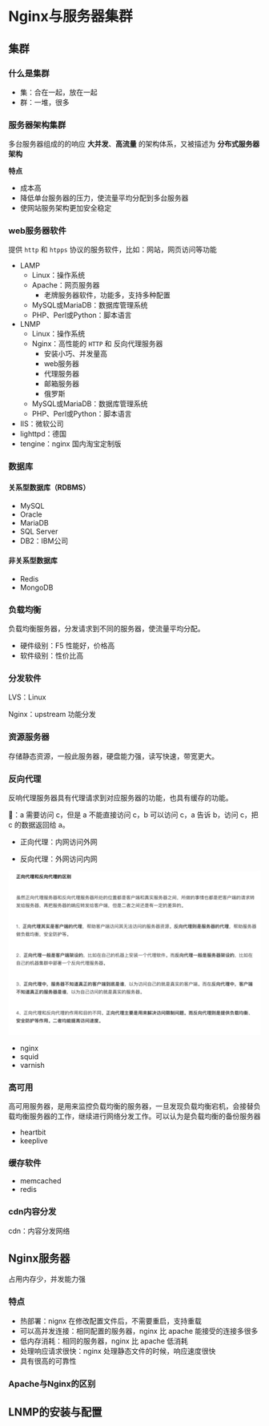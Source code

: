 # Nginx与服务器集群

##  集群

### 什么是集群

- 集：合在一起，放在一起
- 群：一堆，很多

### 服务器架构集群

多台服务器组成的的响应 **大并发**、**高流量** 的架构体系，又被描述为 **分布式服务器架构**

**特点**

- 成本高
- 降低单台服务器的压力，使流量平均分配到多台服务器
- 使网站服务架构更加安全稳定

### web服务器软件

提供  `http`  和  `htpps`  协议的服务软件，比如：网站，网页访问等功能

- LAMP
  - Linux：操作系统
  - Apache：网页服务器
    - 老牌服务器软件，功能多，支持多种配置
  - MySQL或MariaDB：数据库管理系统
  - PHP、Perl或Python：脚本语言
- LNMP
  - Linux：操作系统
  - Nginx：高性能的  `HTTP`  和 反向代理服务器
    - 安装小巧、并发量高
    - web服务器
    - 代理服务器
    - 邮箱服务器
    - 俄罗斯
  - MySQL或MariaDB：数据库管理系统
  - PHP、Perl或Python：脚本语言
- IIS：微软公司
- lighttpd：德国
- tengine：nginx  国内淘宝定制版

### 数据库

#### 关系型数据库（RDBMS）

- MySQL
- Oracle
- MariaDB
- SQL Server
- DB2：IBM公司

#### 非关系型数据库

- Redis
- MongoDB

### 负载均衡

负载均衡服务器，分发请求到不同的服务器，使流量平均分配。

- 硬件级别：F5  性能好，价格高
- 软件级别：性价比高

### 分发软件

LVS：Linux

Nginx：upstream  功能分发

### 资源服务器

存储静态资源，一般此服务器，硬盘能力强，读写快速，带宽更大。

### 反向代理

反响代理服务器具有代理请求到对应服务器的功能，也具有缓存的功能。

🌰：a  需要访问  c，但是  a  不能直接访问  c，b  可以访问  c，a  告诉  b，访问  c，把  c  的数据返回给  a。

- 正向代理：内网访问外网

- 反向代理：外网访问内网

<img src="../00-images/01_angecyServe.png" style="zoom:80%;" />

- nginx
- squid
- varnish

### 高可用

高可用服务器，是用来监控负载均衡的服务器，一旦发现负载均衡宕机，会接替负载均衡服务器的工作，继续进行网络分发工作。可以认为是负载均衡的备份服务器

- heartbit
- keeplive

### 缓存软件

- memcached
- redis

### cdn内容分发

cdn：内容分发网络

## Nginx服务器

占用内存少，并发能力强

### 特点

- 热部署：nignx  在修改配置文件后，不需要重启，支持重载
- 可以高并发连接：相同配置的服务器，nginx  比  apache  能接受的连接多很多
- 低内存消耗：相同的服务器，nginx  比  apache  低消耗
- 处理响应请求很快：nginx  处理静态文件的时候，响应速度很快
- 具有很高的可靠性

### Apache与Nginx的区别

## LNMP的安装与配置





